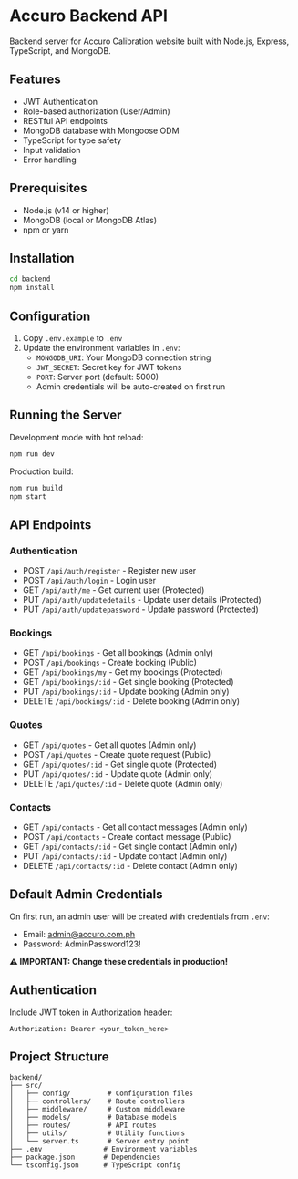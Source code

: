 # Accuro Backend API

Backend server for Accuro Calibration website built with Node.js, Express, TypeScript, and MongoDB.

## Features

- JWT Authentication
- Role-based authorization (User/Admin)
- RESTful API endpoints
- MongoDB database with Mongoose ODM
- TypeScript for type safety
- Input validation
- Error handling

## Prerequisites

- Node.js (v14 or higher)
- MongoDB (local or MongoDB Atlas)
- npm or yarn

## Installation

```bash
cd backend
npm install
```

## Configuration

1. Copy `.env.example` to `.env`
2. Update the environment variables in `.env`:
   - `MONGODB_URI`: Your MongoDB connection string
   - `JWT_SECRET`: Secret key for JWT tokens
   - `PORT`: Server port (default: 5000)
   - Admin credentials will be auto-created on first run

## Running the Server

Development mode with hot reload:
```bash
npm run dev
```

Production build:
```bash
npm run build
npm start
```

## API Endpoints

### Authentication
- POST `/api/auth/register` - Register new user
- POST `/api/auth/login` - Login user
- GET `/api/auth/me` - Get current user (Protected)
- PUT `/api/auth/updatedetails` - Update user details (Protected)
- PUT `/api/auth/updatepassword` - Update password (Protected)

### Bookings
- GET `/api/bookings` - Get all bookings (Admin only)
- POST `/api/bookings` - Create booking (Public)
- GET `/api/bookings/my` - Get my bookings (Protected)
- GET `/api/bookings/:id` - Get single booking (Protected)
- PUT `/api/bookings/:id` - Update booking (Admin only)
- DELETE `/api/bookings/:id` - Delete booking (Admin only)

### Quotes
- GET `/api/quotes` - Get all quotes (Admin only)
- POST `/api/quotes` - Create quote request (Public)
- GET `/api/quotes/:id` - Get single quote (Protected)
- PUT `/api/quotes/:id` - Update quote (Admin only)
- DELETE `/api/quotes/:id` - Delete quote (Admin only)

### Contacts
- GET `/api/contacts` - Get all contact messages (Admin only)
- POST `/api/contacts` - Create contact message (Public)
- GET `/api/contacts/:id` - Get single contact (Admin only)
- PUT `/api/contacts/:id` - Update contact (Admin only)
- DELETE `/api/contacts/:id` - Delete contact (Admin only)

## Default Admin Credentials

On first run, an admin user will be created with credentials from `.env`:
- Email: admin@accuro.com.ph
- Password: AdminPassword123!

**⚠️ IMPORTANT: Change these credentials in production!**

## Authentication

Include JWT token in Authorization header:
```
Authorization: Bearer <your_token_here>
```

## Project Structure

```
backend/
├── src/
│   ├── config/         # Configuration files
│   ├── controllers/    # Route controllers
│   ├── middleware/     # Custom middleware
│   ├── models/         # Database models
│   ├── routes/         # API routes
│   ├── utils/          # Utility functions
│   └── server.ts       # Server entry point
├── .env               # Environment variables
├── package.json       # Dependencies
└── tsconfig.json      # TypeScript config
```
